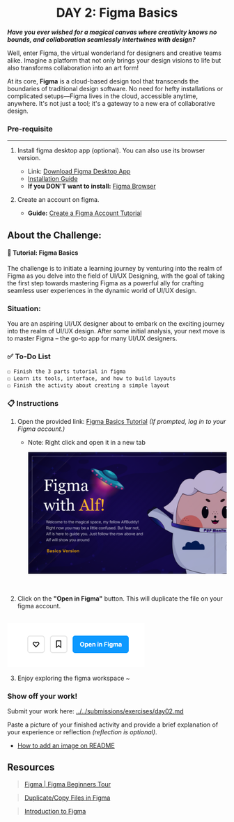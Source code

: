 **<h1 align="center"> DAY 2: Figma Basics </h1>**
**_Have you ever wished for a magical canvas where creativity knows no bounds, and collaboration seamlessly intertwines with design?_**

Well, enter Figma, the virtual wonderland for designers and creative teams alike. Imagine a platform that not only brings your design visions to life but also transforms collaboration into an art form!

At its core, **Figma** is a cloud-based design tool that transcends the boundaries of traditional design software. No need for hefty installations or complicated setups—Figma lives in the cloud, accessible anytime, anywhere. It's not just a tool; it's a gateway to a new era of collaborative design.

### **Pre-requisite**

---

1. Install figma desktop app (optional). You can also use its browser version.

    - Link: [Download Figma Desktop App](https://www.figma.com/downloads/)
    - [Installation Guide](https://help.figma.com/hc/en-us/articles/5601429983767-Guide-to-the-Figma-desktop-app)
    - **If you DON'T want to install:** [Figma Browser](https://www.figma.com/)

2. Create an account on figma.
    - **Guide:** [Create a Figma Account Tutorial](https://help.figma.com/hc/en-us/articles/360039811114-Create-a-Figma-account)

## **About the Challenge:**

#### **🎨 Tutorial: Figma Basics**

The challenge is to initiate a learning journey by venturing into the realm of Figma as you delve into the field of UI/UX Designing, with the goal of taking the first step towards mastering Figma as a powerful ally for crafting seamless user experiences in the dynamic world of UI/UX design.

**<h3>Situation:</h3>**
You are an aspiring UI/UX designer about to embark on the exciting journey into the realm of UI/UX design. After some initial analysis, your next move is to master Figma – the go-to app for many UI/UX designers.

### ✅ To-Do List

    ☐ Finish the 3 parts tutorial in figma
    ☐ Learn its tools, interface, and how to build layouts
    ☐ Finish the activity about creating a simple layout

### 📋 Instructions

1. Open the provided link: [Figma Basics Tutorial](https://www.figma.com/community/file/1306702678560541195/awscc-figma-workshop-basics) _(If prompted, log in to your Figma account.)_

    - Note: Right click and open it in a new tab
        <p>
        <a href="https://www.figma.com/community/file/1306702678560541195/awscc-figma-workshop-basics" target="_blank"><img src="../../assets/thumbnails/Day2.png" width="500" alt="Image Cover"/></a>
        </p>
        <br/>

2. Click on the **"Open in Figma"** button. This will duplicate the file on your figma account.<br/><br/>
<img src="../../assets/tutorials/open-in-figma.png" alt="Instruction"/>
<br/>

3. Enjoy exploring the figma workspace ~

**<h3>Show off your work!</h3>**

Submit your work here: <a href="../../submissions/exercises/day02.md" target="_blank">../../submissions/exercises/day02.md</a>

Paste a picture of your finished activity and provide a brief explanation of your experience or reflection _(reflection is optional)_.

-   [How to add an image on README](https://www.seancdavis.com/posts/three-ways-to-add-image-to-github-readme/)

## Resources

> <a href="https://www.youtube.com/watch?v=Cx2dkpBxst8&list=PLXDU_eVOJTx7QHLShNqIXL1Cgbxj7HlN4" target="_blank">Figma | Figma Beginners Tour</a>

> <a href="https://help.figma.com/hc/en-us/articles/360038511533-Duplicate-or-copy-files" target="_blank">Duplicate/Copy Files in Figma</a>

> <a href="https://designlab.com/figma-101-course/introduction-to-figma/" target="_blank">Introduction to Figma</a>
